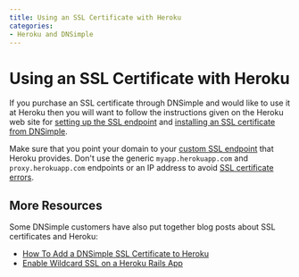 ```yaml
---
title: Using an SSL Certificate with Heroku
categories:
- Heroku and DNSimple
---
```


# Using an SSL Certificate with Heroku

If you purchase an SSL certificate through DNSimple and would like to use it at Heroku then you will want to follow the instructions given on the Heroku web site for [setting up the SSL endpoint](https://devcenter.heroku.com/articles/ssl-endpoint) and [installing an SSL certificate from DNSimple](https://devcenter.heroku.com/articles/ssl-certificate-dnsimple).

Make sure that you point your domain to your [custom SSL endpoint](https://devcenter.heroku.com/articles/ssl-endpoint#endpoint-details) that Heroku provides. Don't use the generic `myapp.herokuapp.com` and `proxy.herokuapp.com` endpoints or an IP address to avoid [SSL certificate errors](/articles/ssl-certificate-herokuapp-error).

## More Resources

Some DNSimple customers have also put together blog posts about SSL certificates and Heroku:

- [How To Add a DNSimple SSL Certificate to Heroku](http://ryan.mcgeary.org/2011/09/16/how-to-add-a-dnsimple-ssl-certificate-to-heroku/)
- [Enable Wildcard SSL on a Heroku Rails App](http://bigtrapeze.com/2012/05/16/enabling-wildcard-ssl-on-a-heroku-rails-app/)
